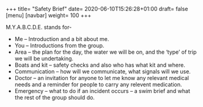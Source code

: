 +++
title= "Safety Brief"
date= 2020-06-10T15:26:28+01:00
draft= false
[menu]
  [navbar]
    weight= 100
+++

M.Y.A.B.C.D.E. stands for-

- Me – Introduction and a bit about me.
- You – Introductions from the group.
- Area – the plan for the day, the water we will be on, and the ‘type’ of trip we will be undertaking.
- Boats and kit – safety checks and also who has what kit and where.
- Communication – how will we communicate, what signals will we use.
- Doctor – an invitation for anyone to let me know any relevant medical needs and a reminder for people to carry any relevent medication.
- Emergency – what to do if an incident occurs – a swim brief and what the rest of the group should do.
